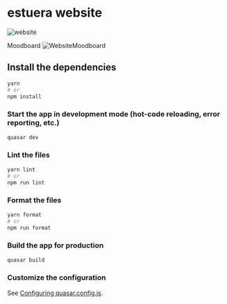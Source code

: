 # estuera website
![website](https://user-images.githubusercontent.com/55992639/183294563-d6cb7009-0053-4ff5-a2bd-bccbfb9e0331.png)

Moodboard
![WebsiteMoodboard](https://user-images.githubusercontent.com/55992639/183294847-5e48fed3-8a80-4eed-8db2-61795ae6ee76.png)

## Install the dependencies
```bash
yarn
# or
npm install
```

### Start the app in development mode (hot-code reloading, error reporting, etc.)
```bash
quasar dev
```


### Lint the files
```bash
yarn lint
# or
npm run lint
```


### Format the files
```bash
yarn format
# or
npm run format
```



### Build the app for production
```bash
quasar build
```

### Customize the configuration
See [Configuring quasar.config.js](https://v2.quasar.dev/quasar-cli-vite/quasar-config-js).
